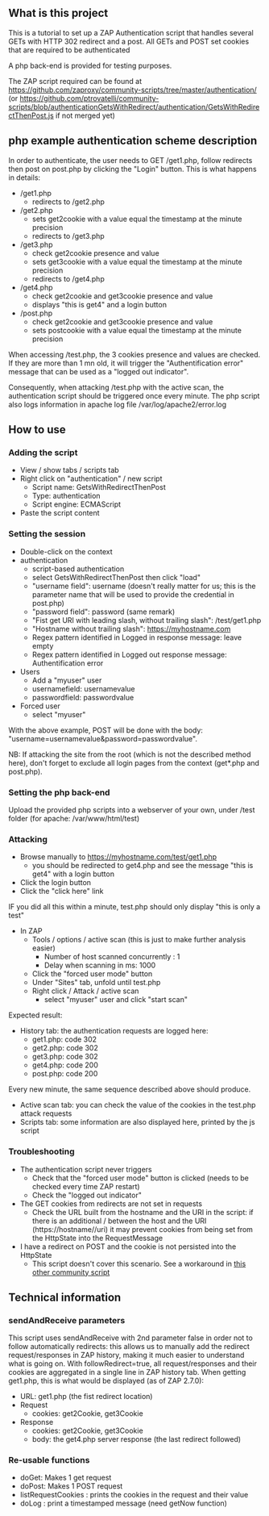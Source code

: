 ## What is this project

This is a tutorial to set up a ZAP Authentication script that handles several GETs with HTTP 302 redirect and a post. All GETs and POST set cookies that are required to be authenticated

A php back-end is provided for testing purposes.

The ZAP script required can be found at https://github.com/zaproxy/community-scripts/tree/master/authentication/ (or https://github.com/ptrovatelli/community-scripts/blob/authenticationGetsWithRedirect/authentication/GetsWithRedirectThenPost.js if not merged yet)

## php example authentication scheme description
In order to authenticate, the user needs to GET /get1.php, follow redirects then post on post.php by clicking the "Login" button. This is what happens in details:
* /get1.php
    * redirects to /get2.php
* /get2.php
    * sets get2cookie with a value equal the timestamp at the minute precision
    * redirects to /get3.php
* /get3.php
    * check get2cookie presence and value
    * sets get3cookie with a value equal the timestamp at the minute precision
    * redirects to /get4.php
* /get4.php
    * check get2cookie and get3cookie presence and value
    *  displays "this is get4" and a login button
* /post.php
    * check get2cookie and get3cookie presence and value
    * sets postcookie with a value equal the timestamp at the minute precision
    
When accessing /test.php, the 3 cookies presence and values are checked. If they are more than 1 mn old, it will trigger the "Authentification error" message that can be used as a "logged out indicator".

Consequently, when attacking /test.php with the active scan, the authentication script should be triggered once every minute.
The php script also logs information in apache log file /var/log/apache2/error.log

## How to use
### Adding the script
* View / show tabs / scripts tab
* Right click on "authentication" / new script
    * Script name: GetsWithRedirectThenPost
    * Type: authentication
    * Script engine: ECMAScript 
* Paste the script content

### Setting the session
* Double-click on the context
* authentication
    * script-based authentication
    * select GetsWithRedirectThenPost then click "load"
    * "username field": username (doesn't really matter for us; this is the parameter name that will be used to provide the credential in post.php)
    * "password field": password (same remark)
    * "Fist get URI with leading slash, without trailing slash": /test/get1.php
    * "Hostname without trailing slash": https://myhostname.com
    * Regex pattern identified in Logged in response message: leave empty
    * Regex pattern identified in Logged out response message: Authentification error
* Users
    * Add a "myuser" user
    * usernamefield: usernamevalue
    * passwordfield: passwordvalue
* Forced user
    * select "myuser"

With the above example, POST will be done with the body: "username=usernamevalue&password=passwordvalue".

NB: If attacking the site from the root (which is not the described method here), don't forget to exclude all login pages from the context (get*.php and post.php).
    
### Setting the php back-end
Upload the provided php scripts into a webserver of your own, under /test folder (for apache: /var/www/html/test)
 
### Attacking
* Browse manually to https://myhostname.com/test/get1.php
    * you should be redirected to get4.php and see the message "this is get4" with a login button
* Click the login button
* Click the "click here" link

IF you did all this within a minute, test.php should only display "this is only a test"

* In ZAP
    * Tools / options / active scan (this is just to make further analysis easier)
       * Number of host scanned concurrently : 1
       * Delay when scanning in ms: 1000
    * Click the "forced user mode" button
    * Under "Sites" tab, unfold until test.php
    * Right click / Attack / active scan
        * select "myuser" user and click "start scan" 

Expected result: 
* History tab: the authentication requests are logged here:
    * get1.php: code 302
    * get2.php: code 302
    * get3.php: code 302
    * get4.php: code 200
    * post.php: code 200
       
Every new minute, the same sequence described above should produce. 
* Active scan tab: you can check the value of the cookies in the test.php attack requests
* Scripts tab: some information are also displayed here, printed by the js script

### Troubleshooting
* The authentication script never triggers
    * Check that the "forced user mode" button is clicked (needs to be checked every time ZAP restart)
    * Check the "logged out indicator"
* The GET cookies from redirects are not set in requests
    * Check the URL built from the hostname and the URI in the script: if there is an additional / between the host and the URI (https://hostname//uri) it may prevent cookies from being set from the HttpState into the RequestMessage 
* I have a redirect on POST and the cookie is not persisted into the HttpState
    * This script doesn't cover this scenario. See a workaround in [this other community script](https://github.com/zaproxy/community-scripts/tree/master/authentication/TwoStepAuthentication.js "TwoStepAuthentication community script")
   
## Technical information
### sendAndReceive parameters
This script uses sendAndReceive with 2nd parameter false in order not to follow automatically redirects: this allows us to manually add the redirect request/responses in ZAP history, making it much easier to understand what is going on. 
With followRedirect=true, all request/responses and their cookies are aggregated in a single line in ZAP history tab.
When getting get1.php, this is what would be displayed (as of ZAP 2.7.0):
* URL: get1.php (the fist redirect location)
* Request 
    * cookies: get2Cookie, get3Cookie
* Response 
    * cookies: get2Cookie, get3Cookie
    * body: the get4.php server response (the last redirect followed)


### Re-usable functions
* doGet: Makes 1 get request
* doPost: Makes 1 POST request
* listRequestCookies : prints the cookies in the request and their value
* doLog : print a timestamped message (need getNow function)


